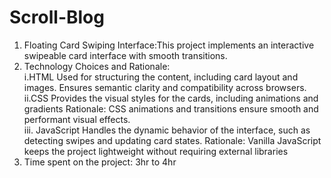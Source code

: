 # Scroll-Blog
1. Floating Card Swiping Interface:This project implements an interactive swipeable card interface with smooth transitions.
2. Technology Choices and Rationale: <br/>
   i.HTML 
Used for structuring the content, including card layout and images. 
Ensures semantic clarity and compatibility across browsers. <br/>
  ii.CSS
Provides the visual styles for the cards, including animations and gradients
Rationale: CSS animations and transitions ensure smooth and performant visual effects.<br/>
iii. JavaScript
Handles the dynamic behavior of the interface, such as detecting swipes and updating card states.
Rationale: Vanilla JavaScript keeps the project lightweight without requiring external libraries
3. Time spent on the project: 3hr to 4hr <br/>

